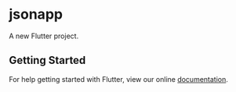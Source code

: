 # jsonapp

A new Flutter project.

## Getting Started

For help getting started with Flutter, view our online
[documentation](https://flutter.io/).
